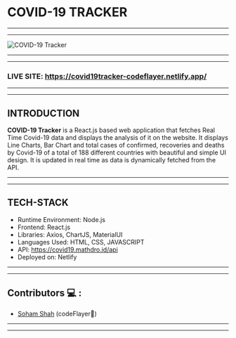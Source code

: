 # COVID-19 TRACKER

---
---

![COVID-19 Tracker](https://github.com/sohamsshah/Covid-tracker/blob/master/src/images/covid-19.PNG "Logo")

---
---

### LIVE SITE: <https://covid19tracker-codeflayer.netlify.app/>

---
---

## INTRODUCTION

<b>COVID-19 Tracker</b> is a React.js based web application that fetches Real Time Covid-19 data and displays the analysis of it on the website. It displays Line Charts, Bar Chart and total cases of confirmed, recoveries and deaths by Covid-19 of a total of 188 different countries with beautiful and simple UI design. It is updated in real time as data is dynamically fetched from the API.

---
---

## TECH-STACK

* Runtime Environment: Node.js
* Frontend: React.js
* Libraries: Axios, ChartJS, MaterialUI 
* Languages Used: HTML, CSS, JAVASCRIPT
* API: <https://covid19.mathdro.id/api>
* Deployed on: Netlify

---
---

## Contributors 💻 :

* [Soham Shah](https://github.com/sohamsshah) (codeFlayer🎃)

---
---

